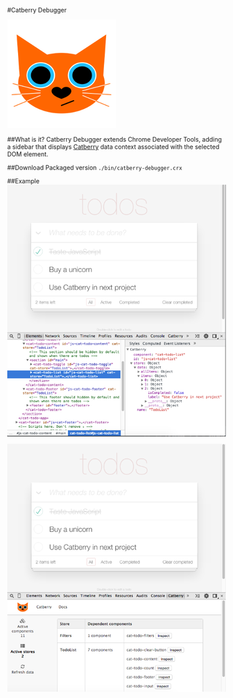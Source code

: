 #Catberry Debugger

![Catberry](https://raw.githubusercontent.com/catberry/catberry/master/docs/images/logo.png)

##What is it?
Catberry Debugger extends Chrome Developer Tools,
adding a sidebar that displays [Catberry](https://github.com/catberry/catberry/) data context associated with the selected DOM element.

##Download
Packaged version `./bin/catberry-debugger.crx`

##Example
![Catberry Debugger Sidebar](https://raw.githubusercontent.com/catberry/catberry-debugger/master/example/screenshots/sidebar-pane.png)

![Catberry Debugger Panel](https://raw.githubusercontent.com/catberry/catberry-debugger/master/example/screenshots/panel.png)
